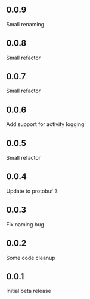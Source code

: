## 0.0.9

Small renaming

## 0.0.8

Small refactor

## 0.0.7

Small refactor

## 0.0.6

Add support for activity logging

## 0.0.5

Small refactor

## 0.0.4

Update to protobuf 3 

## 0.0.3

Fix naming bug

## 0.0.2

Some code cleanup

## 0.0.1

Initial beta release
